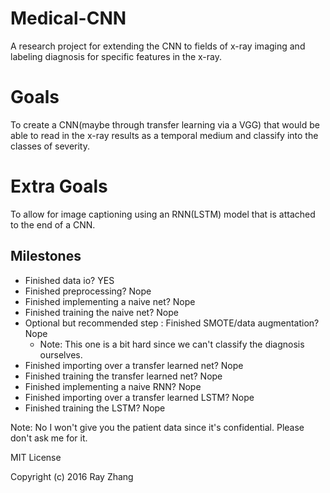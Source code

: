 # Medical-CNN
A research project for extending the CNN to fields of x-ray imaging and labeling diagnosis for specific features in the x-ray.

# Goals #
To create a CNN(maybe through transfer learning via a VGG) that would be able to read in the x-ray results as a temporal medium and classify into the classes
of severity.

# Extra Goals #
To allow for image captioning using an RNN(LSTM) model that is attached to the end of a CNN.

## Milestones ##
- Finished data io? YES
- Finished preprocessing? Nope
- Finished implementing a naive net? Nope
- Finished training the naive net? Nope
- Optional but recommended step : Finished SMOTE/data augmentation? Nope
  - Note: This one is a bit hard since we can't classify the diagnosis ourselves.
- Finished importing over a transfer learned net? Nope
- Finished training the transfer learned net? Nope
- Finished implementing a naive RNN? Nope
- Finished importing over a transfer learned LSTM? Nope
- Finished training the LSTM? Nope

Note: No I won't give you the patient data since it's confidential. Please don't ask me for it.

MIT License

Copyright (c) 2016 Ray Zhang
